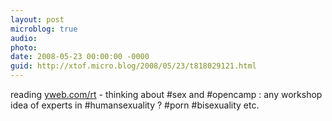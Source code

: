 ```yaml
---
layout: post
microblog: true
audio: 
photo: 
date: 2008-05-23 00:00:00 -0000
guid: http://xtof.micro.blog/2008/05/23/t818029121.html
---
```

reading [yweb.com/rt](http://yweb.com/rt) - thinking about #sex and #opencamp : any workshop idea of experts in #humansexuality ? #porn #bisexuality etc.
